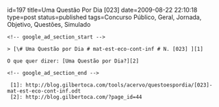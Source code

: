 id=197
title=Uma Questão Por Dia [023] 
date=2009-08-22 22:10:18
type=post
status=published
tags=Concurso Público, Geral, Jornada, Objetivo, Questões, Simulado
~~~~~~
<!-- google_ad_section_start -->

> [\# Uma Questão por Dia # mat-est-eco-cont-inf # N. [023] ][1]

O que quer dizer: [Uma Questão por Dia?][2]

<!-- google_ad_section_end -->

 [1]: http://blog.gilbertoca.com/tools/acervo/questoespordia/[023]-mat-est-eco-cont-inf.odt
 [2]: http://blog.gilbertoca.com/?page_id=44